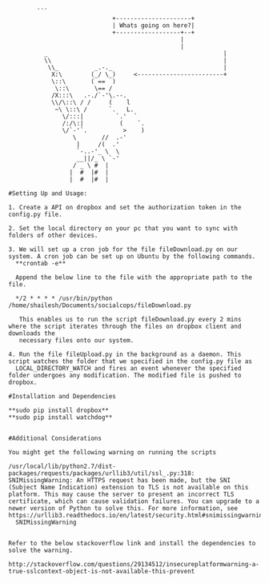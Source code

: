			```
						         +---------------------+
						         | Whats going on here?|
						         +------------------+--+
						                            |
						                            |
			  _                                                 |
			  \\                                                |
			   \\_          _.-._                               |
			    X:\        (_/ \_)     <------------------------+
			    \::\       ( ==  )
			     \::\       \== /
			    /X:::\   .-./`-'\.--.
			    \\/\::\ / /     (    l
			     ~\ \::\ /      `.   L.
			       \/:::|         `.'  `
			       /:/\:|          (    `.
			       \/`-'`.          >    )
				      \       //  .-'
				       |     /(  .'
				       `-..-'_ \  \
				       __||/_ \ `-'
				      / _ \ #  |
				     |  #  |#  |
				     |  #  |#  | 


```
#Setting Up and Usage:

1. Create a API on dropbox and set the authorization token in the config.py file.

2. Set the local directory on your pc that you want to sync with folders of other devices.

3. We will set up a cron job for the file fileDownload.py on our system. A cron job can be set up on Ubuntu by the following commands.
  **crontab -e**
  
  Append the below line to the file with the appropriate path to the file.

  */2 * * * * /usr/bin/python /home/shailesh/Documents/socialcops/fileDownload.py
   
   This enables us to run the script fileDownload.py every 2 mins where the script iterates through the files on dropbox client and downloads the
   necessary files onto our system.

4. Run the file fileUpload.py in the background as a daemon. This script watches the folder that we specified in the config.py file as 
  LOCAL_DIRECTORY_WATCH and fires an event whenever the specified folder undergoes any modification. The modified file is pushed to dropbox.

#Installation and Dependencies

**sudo pip install dropbox**
**sudo pip install watchdog**


#Additional Considerations

You might get the following warning on running the scripts

/usr/local/lib/python2.7/dist-packages/requests/packages/urllib3/util/ssl_.py:318: SNIMissingWarning: An HTTPS request has been made, but the SNI (Subject Name Indication) extension to TLS is not available on this platform. This may cause the server to present an incorrect TLS certificate, which can cause validation failures. You can upgrade to a newer version of Python to solve this. For more information, see https://urllib3.readthedocs.io/en/latest/security.html#snimissingwarning.
  SNIMissingWarning


Refer to the below stackoverflow link and install the dependencies to solve the warning.

http://stackoverflow.com/questions/29134512/insecureplatformwarning-a-true-sslcontext-object-is-not-available-this-prevent
